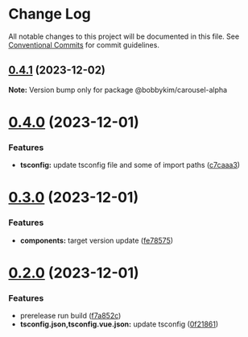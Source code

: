 # Change Log

All notable changes to this project will be documented in this file.
See [Conventional Commits](https://conventionalcommits.org) for commit guidelines.

## [0.4.1](https://github.com/bobbykim/manguito-component-library/compare/@bobbykim/carousel-alpha@0.4.0...@bobbykim/carousel-alpha@0.4.1) (2023-12-02)

**Note:** Version bump only for package @bobbykim/carousel-alpha





# [0.4.0](https://github.com/bobbykim/manguito-component-library/compare/@bobbykim/carousel-alpha@0.3.0...@bobbykim/carousel-alpha@0.4.0) (2023-12-01)


### Features

* **tsconfig:** update tsconfig file and some of import paths ([c7caaa3](https://github.com/bobbykim/manguito-component-library/commit/c7caaa3101a5d57d0e799568f1c4f5cbebececc3))





# [0.3.0](https://github.com/bobbykim/manguito-component-library/compare/@bobbykim/carousel-alpha@0.2.0...@bobbykim/carousel-alpha@0.3.0) (2023-12-01)


### Features

* **components:** target version update ([fe78575](https://github.com/bobbykim/manguito-component-library/commit/fe78575f5e82bb854333672c3853956e9e930044))





# [0.2.0](https://github.com/bobbykim/manguito-component-library/compare/@bobbykim/carousel-alpha@0.1.11...@bobbykim/carousel-alpha@0.2.0) (2023-12-01)


### Features

* prerelease run build ([f7a852c](https://github.com/bobbykim/manguito-component-library/commit/f7a852c9bf12b77481bf5d2f1602e50367d834f8))
* **tsconfig.json,tsconfig.vue.json:** update tsconfig ([0f21861](https://github.com/bobbykim/manguito-component-library/commit/0f2186167342314f5d218e789a68c03cf6faa8ff))
